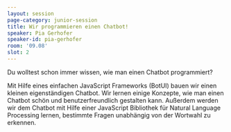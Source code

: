 ```yaml
---
layout: session
page-category: junior-session
title: Wir programmieren einen Chatbot!
speaker: Pia Gerhofer
speaker-id: pia-gerhofer
room: '09.08'
slot: 2
---
```


Du wolltest schon immer wissen, wie man einen Chatbot programmiert? 

Mit Hilfe eines einfachen JavaScript Frameworks (BotUI) bauen wir einen kleinen eigenständigen Chatbot. Wir lernen einige Konzepte, wie man einen Chatbot schön und benutzerfreundlich gestalten kann. Außerdem werden wir dem Chatbot mit Hilfe einer JavaScript Bibliothek für Natural Language Processing lernen, bestimmte Fragen unabhängig von der Wortwahl zu erkennen. 
